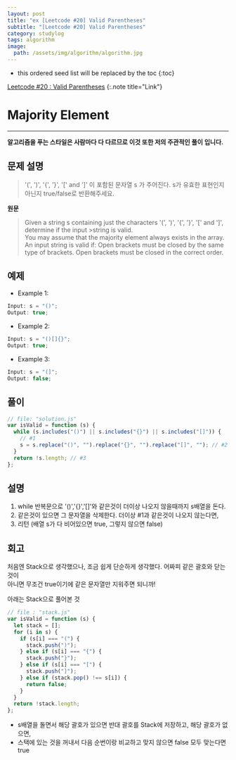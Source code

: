 ```yaml
---
layout: post
title: "ex [Leetcode #20] Valid Parentheses"
subtitle: "[Leetcode #20] Valid Parentheses"
category: studylog
tags: algorithm
image:
  path: /assets/img/algorithm/algorithm.jpg
---
```


[leetcode #20 : valid parentheses]: https://leetcode.com/problems/valid-parentheses/

<!--more-->

- this ordered seed list will be replaced by the toc
  {:toc}

[Leetcode #20 : Valid Parentheses]
{:.note title="Link"}

# Majority Element

---

**알고리즘을 푸는 스타일은 사람마다 다 다르므로 이것 또한 저의 주관적인 풀이 입니다.**

## 문제 설명

> '(', ')', '{', '}', '[' and ']' 이 포함된 문자열 s 가 주어진다.
> s가 유효한 표현인지 아닌지 true/false로 반환해주세요.

**원문**

> Given a string s containing just the characters '(', ')', '{', '}', '[' and ']',  
> determine if the input >string is valid.  
> You may assume that the majority element always exists in the array.  
> An input string is valid if:
> Open brackets must be closed by the same type of brackets.
> Open brackets must be closed in the correct order.
> <br>

## 예제

- Example 1:

```js
Input: s = "()";
Output: true;
```

- Example 2:

```js
Input: s = "()[]{}";
Output: true;
```

- Example 3:

```js
Input: s = "(]";
Output: false;
```

## 풀이

```js
// file: "solution.js"
var isValid = function (s) {
  while (s.includes("()") || s.includes("{}") || s.includes("[]")) {
    // #1
    s = s.replace("()", "").replace("{}", "").replace("[]", ""); // #2
  }
  return !s.length; // #3
};
```

## 설명

1. while 반복문으로 '()','{}','[]'와 같은것이 더이상 나오지 않을때까지 s배열을 돈다.
2. 같은것이 있으면 그 문자열을 삭제한다. 더이상 #1과 같은것이 나오지 않는다면,
3. 리턴 (배열 s가 다 비어있으면 true, 그렇지 않으면 false)

## 회고

처음엔 Stack으로 생각했으나, 조금 쉽게 단순하게 생각했다. 어짜피 같은 괄호와 닫는것이  
아니면 무조건 true이기에 같은 문자열만 지워주면 되니까!

아래는 Stack으로 풀어본 것

```js
// file : "stack.js"
var isValid = function (s) {
  let stack = [];
  for (i in s) {
    if (s[i] === "(") {
      stack.push(")");
    } else if (s[i] === "{") {
      stack.push("}");
    } else if (s[i] === "[") {
      stack.push("]");
    } else if (stack.pop() !== s[i]) {
      return false;
    }
  }
  return !stack.length;
};
```

- s배열을 돌면서 해당 괄호가 있으면 반대 괄호를 Stack에 저장하고, 해당 괄호가 없으면,
- 스택에 있는 것을 꺼내서 다음 순번이랑 비교하고 맞지 않으면 false 모두 맞는다면 true
